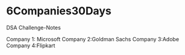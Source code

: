# 6Companies30Days
DSA Challenge-Notes

Company 1: Microsoft
Company 2:Goldman Sachs
Company 3:Adobe
Company 4:Flipkart
